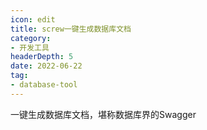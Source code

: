 ```yaml
---
icon: edit
title: screw一键生成数据库文档
category: 
- 开发工具
headerDepth: 5
date: 2022-06-22
tag:
- database-tool
---
```


<!-- more -->

一键生成数据库文档，堪称数据库界的Swagger
